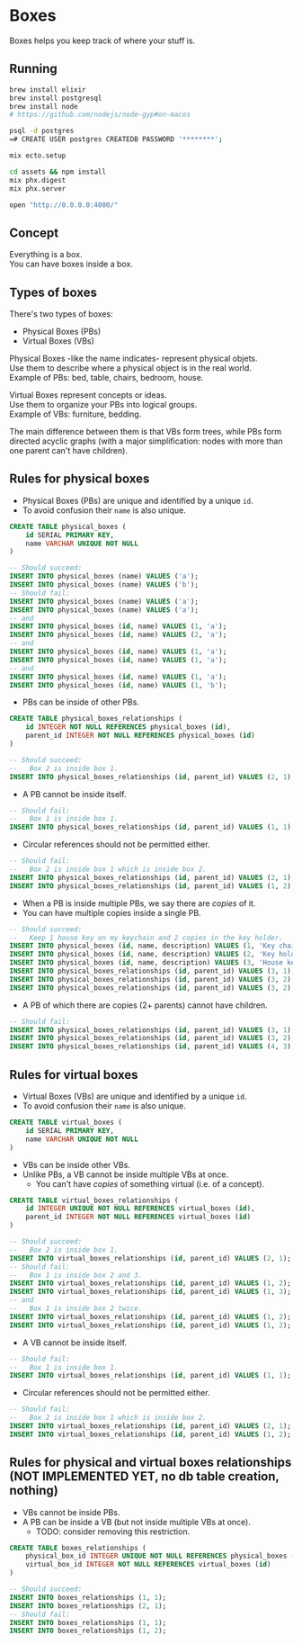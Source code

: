 # Boxes
Boxes helps you keep track of where your stuff is.

## Running

```bash
brew install elixir
brew install postgresql
brew install node
# https://github.com/nodejs/node-gyp#on-macos

psql -d postgres
=# CREATE USER postgres CREATEDB PASSWORD '********';

mix ecto.setup

cd assets && npm install
mix phx.digest
mix phx.server

open "http://0.0.0.0:4000/"
```

## Concept
Everything is a box.  
You can have boxes inside a box.


## Types of boxes

There's two types of boxes:
* Physical Boxes (PBs)
* Virtual Boxes (VBs)

Physical Boxes -like the name indicates- represent physical objets.  
Use them to describe where a physical object is in the real world.  
Example of PBs: bed, table, chairs, bedroom, house.

Virtual Boxes represent concepts or ideas.  
Use them to organize your PBs into logical groups.  
Example of VBs: furniture, bedding.

The main difference between them is that VBs form trees, while PBs form directed acyclic graphs
(with a major simplification: nodes with more than one parent can't have children).

## Rules for physical boxes

* Physical Boxes (PBs) are unique and identified by a unique `id`.
* To avoid confusion their `name` is also unique.

```sql
CREATE TABLE physical_boxes (
	id SERIAL PRIMARY KEY,
	name VARCHAR UNIQUE NOT NULL
)
```
```sql
-- Should succeed:
INSERT INTO physical_boxes (name) VALUES ('a');
INSERT INTO physical_boxes (name) VALUES ('b');
-- Should fail:
INSERT INTO physical_boxes (name) VALUES ('a');
INSERT INTO physical_boxes (name) VALUES ('a');
-- and
INSERT INTO physical_boxes (id, name) VALUES (1, 'a');
INSERT INTO physical_boxes (id, name) VALUES (2, 'a');
-- and
INSERT INTO physical_boxes (id, name) VALUES (1, 'a');
INSERT INTO physical_boxes (id, name) VALUES (1, 'a');
-- and
INSERT INTO physical_boxes (id, name) VALUES (1, 'a');
INSERT INTO physical_boxes (id, name) VALUES (1, 'b');
```
* PBs can be inside of other PBs.

```sql
CREATE TABLE physical_boxes_relationships (
	id INTEGER NOT NULL REFERENCES physical_boxes (id),
	parent_id INTEGER NOT NULL REFERENCES physical_boxes (id)
)
```
```sql
-- Should succeed:
--   Box 2 is inside box 1.
INSERT INTO physical_boxes_relationships (id, parent_id) VALUES (2, 1);
```
* A PB cannot be inside itself.

```sql
-- Should fail:
--   Box 1 is inside box 1.
INSERT INTO physical_boxes_relationships (id, parent_id) VALUES (1, 1);
```
* Circular references should not be permitted either.

```sql
-- Should fail:
--   Box 2 is inside box 1 which is inside box 2.
INSERT INTO physical_boxes_relationships (id, parent_id) VALUES (2, 1);
INSERT INTO physical_boxes_relationships (id, parent_id) VALUES (1, 2);
```
* When a PB is inside multiple PBs, we say there are _copies_ of it.
* You can have multiple copies inside a single PB.

```sql
-- Should succeed:
--   Keep 1 house key on my keychain and 2 copies in the key holder.
INSERT INTO physical_boxes (id, name, description) VALUES (1, 'Key chain', 'Always with me');
INSERT INTO physical_boxes (id, name, description) VALUES (2, 'Key holder', 'On the wall inside the house');
INSERT INTO physical_boxes (id, name, description) VALUES (3, 'House key', 'The key to the house');
INSERT INTO physical_boxes_relationships (id, parent_id) VALUES (3, 1);
INSERT INTO physical_boxes_relationships (id, parent_id) VALUES (3, 2);
INSERT INTO physical_boxes_relationships (id, parent_id) VALUES (3, 2);
```
* A PB of which there are copies (2+ parents) cannot have children.

```sql
-- Should fail:
INSERT INTO physical_boxes_relationships (id, parent_id) VALUES (3, 1);
INSERT INTO physical_boxes_relationships (id, parent_id) VALUES (3, 2);
INSERT INTO physical_boxes_relationships (id, parent_id) VALUES (4, 3);
```

## Rules for virtual boxes

* Virtual Boxes (VBs) are unique and identified by a unique `id`.
* To avoid confusion their `name` is also unique.

```sql
CREATE TABLE virtual_boxes (
	id SERIAL PRIMARY KEY,
	name VARCHAR UNIQUE NOT NULL
)
```
* VBs can be inside other VBs.
* Unlike PBs, a VB cannot be inside multiple VBs at once.
  * You can't have _copies_ of something virtual (i.e. of a concept).

```sql
CREATE TABLE virtual_boxes_relationships (
	id INTEGER UNIQUE NOT NULL REFERENCES virtual_boxes (id),
	parent_id INTEGER NOT NULL REFERENCES virtual_boxes (id)
)
```
```sql
-- Should succeed:
--   Box 2 is inside box 1.
INSERT INTO virtual_boxes_relationships (id, parent_id) VALUES (2, 1);
-- Should fail:
--   Box 1 is inside box 2 and 3.
INSERT INTO virtual_boxes_relationships (id, parent_id) VALUES (1, 2);
INSERT INTO virtual_boxes_relationships (id, parent_id) VALUES (1, 3);
-- and
--   Box 1 is inside box 2 twice.
INSERT INTO virtual_boxes_relationships (id, parent_id) VALUES (1, 2);
INSERT INTO virtual_boxes_relationships (id, parent_id) VALUES (1, 2);
```
* A VB cannot be inside itself.
```sql
-- Should fail:
--   Box 1 is inside box 1.
INSERT INTO virtual_boxes_relationships (id, parent_id) VALUES (1, 1);
```
* Circular references should not be permitted either.

```sql
-- Should fail:
--   Box 2 is inside box 1 which is inside box 2.
INSERT INTO virtual_boxes_relationships (id, parent_id) VALUES (2, 1);
INSERT INTO virtual_boxes_relationships (id, parent_id) VALUES (1, 2);
```

## Rules for physical and virtual boxes relationships (NOT IMPLEMENTED YET, no db table creation, nothing)

* VBs cannot be inside PBs.
* A PB can be inside a VB (but not inside multiple VBs at once).
  * TODO: consider removing this restriction.

```sql
CREATE TABLE boxes_relationships (
    physical_box_id INTEGER UNIQUE NOT NULL REFERENCES physical_boxes (id),
    virtual_box_id INTEGER NOT NULL REFERENCES virtual_boxes (id)
)
```
```sql
-- Should succeed:
INSERT INTO boxes_relationships (1, 1);
INSERT INTO boxes_relationships (2, 1);
-- Should fail:
INSERT INTO boxes_relationships (1, 1);
INSERT INTO boxes_relationships (1, 2);
```
